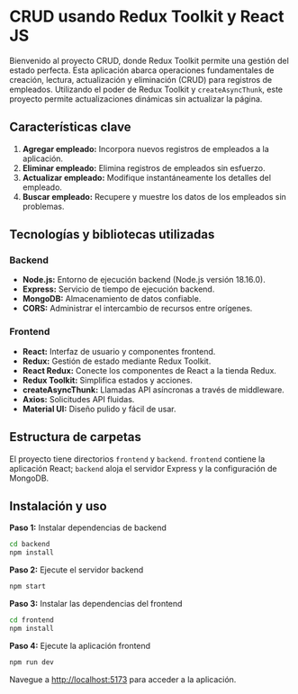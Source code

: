 # CRUD usando Redux Toolkit y React JS

Bienvenido al proyecto CRUD, donde Redux Toolkit permite una gestión del estado perfecta. Esta aplicación abarca operaciones fundamentales de creación, lectura, actualización y eliminación (CRUD) para registros de empleados. Utilizando el poder de Redux Toolkit y `createAsyncThunk`, este proyecto permite actualizaciones dinámicas sin actualizar la página.

## Características clave

1. **Agregar empleado:** Incorpora nuevos registros de empleados a la aplicación.
2. **Eliminar empleado:** Elimina registros de empleados sin esfuerzo.
3. **Actualizar empleado:** Modifique instantáneamente los detalles del empleado.
4. **Buscar empleado:** Recupere y muestre los datos de los empleados sin problemas.

## Tecnologías y bibliotecas utilizadas

### Backend

- **Node.js:** Entorno de ejecución backend (Node.js versión 18.16.0).
- **Express:** Servicio de tiempo de ejecución backend.
- **MongoDB:** Almacenamiento de datos confiable.
- **CORS:** Administrar el intercambio de recursos entre orígenes.

### Frontend

- **React:** Interfaz de usuario y componentes frontend.
- **Redux:** Gestión de estado mediante Redux Toolkit.
- **React Redux:** Conecte los componentes de React a la tienda Redux.
- **Redux Toolkit:** Simplifica estados y acciones.
- **createAsyncThunk:** Llamadas API asíncronas a través de middleware.
- **Axios:** Solicitudes API fluidas.
- **Material UI:** Diseño pulido y fácil de usar.

## Estructura de carpetas

El proyecto tiene directorios `frontend` y `backend`. `frontend` contiene la aplicación React; `backend` aloja el servidor Express y la configuración de MongoDB.

## Instalación y uso

**Paso 1:** Instalar dependencias de backend

```bash
cd backend
npm install
```

**Paso 2:** Ejecute el servidor backend

```bash
npm start
```

**Paso 3:** Instalar las dependencias del frontend

```bash
cd frontend
npm install
```

**Paso 4:** Ejecute la aplicación frontend

```bash
npm run dev
```

Navegue a [http://localhost:5173](http://localhost:5173) para acceder a la aplicación.
